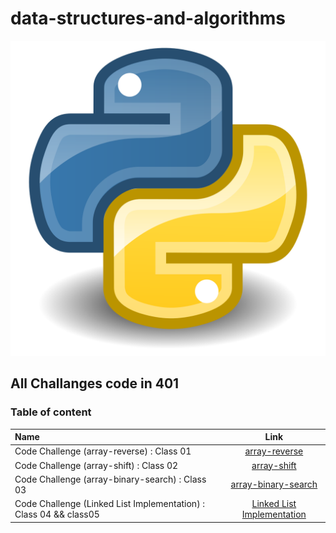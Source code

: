 # data-structures-and-algorithms

![img](array-reverse/Python.svg.png)

## All Challanges code in 401


### Table of content

| Name      | Link |
| :---        |    :----:   | 
| Code Challenge (array-reverse) : Class 01    | [array-reverse](array-reverse/README.md)      | 
| Code Challenge (array-shift) : Class 02    | [array-shift](array-shift/README.md)      | 
| Code Challenge (array-binary-search) : Class 03    | [array-binary-search](array-binary-search/README.md)      | 
| Code Challenge (Linked List Implementation) : Class 04 && class05   | [Linked List Implementation](Data-Structures/README.md)      | 
